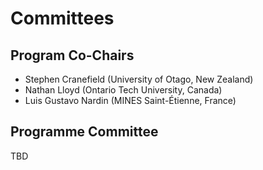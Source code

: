 ---
---

# Committees

## Program Co-Chairs

- Stephen Cranefield (University of Otago, New Zealand)
- Nathan Lloyd (Ontario Tech University, Canada)
- Luis Gustavo Nardin (MINES Saint-Étienne, France)

## Programme Committee

TBD
